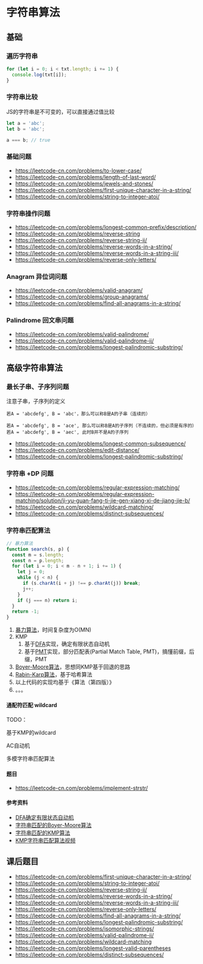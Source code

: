 # 字符串算法

## 基础
### 遍历字符串

```js
for (let i = 0; i < txt.length; i += 1) {
  console.log(txt[i]);
}
```

### 字符串比较

JS的字符串是不可变的，可以直接通过值比较

```js
let a = 'abc';
let b = 'abc';

a === b; // true
```

### 基础问题

* https://leetcode-cn.com/problems/to-lower-case/
* https://leetcode-cn.com/problems/length-of-last-word/
* https://leetcode-cn.com/problems/jewels-and-stones/
* https://leetcode-cn.com/problems/first-unique-character-in-a-string/
* https://leetcode-cn.com/problems/string-to-integer-atoi/

### 字符串操作问题

* https://leetcode-cn.com/problems/longest-common-prefix/description/
* https://leetcode-cn.com/problems/reverse-string
* https://leetcode-cn.com/problems/reverse-string-ii/
* https://leetcode-cn.com/problems/reverse-words-in-a-string/
* https://leetcode-cn.com/problems/reverse-words-in-a-string-iii/
* https://leetcode-cn.com/problems/reverse-only-letters/

### Anagram 异位词问题

* https://leetcode-cn.com/problems/valid-anagram/
* https://leetcode-cn.com/problems/group-anagrams/
* https://leetcode-cn.com/problems/find-all-anagrams-in-a-string/

### Palindrome 回文串问题

* https://leetcode-cn.com/problems/valid-palindrome/
* https://leetcode-cn.com/problems/valid-palindrome-ii/
* https://leetcode-cn.com/problems/longest-palindromic-substring/



## 高级字符串算法

### 最长子串、子序列问题

注意子串，子序列的定义

```
若A = 'abcdefg', B = 'abc'，那么可以称B是A的子串（连续的）

若A = 'abcdefg', B = 'ace', 那么可以称B是A的子序列（不连续的，但必须是有序的）
若A = 'abcdefg', B = 'aec', 此时B并不是A的子序列
```

* https://leetcode-cn.com/problems/longest-common-subsequence/
* https://leetcode-cn.com/problems/edit-distance/
* https://leetcode-cn.com/problems/longest-palindromic-substring/

### 字符串 +DP 问题

* https://leetcode-cn.com/problems/regular-expression-matching/
* https://leetcode-cn.com/problems/regular-expression-matching/solution/ji-yu-guan-fang-ti-jie-gen-xiang-xi-de-jiang-jie-b/
* https://leetcode-cn.com/problems/wildcard-matching/
* https://leetcode-cn.com/problems/distinct-subsequences/

### 字符串匹配算法

```js
// 暴力算法
function search(s, p) {
  const m = s.length;
  const n = p.length;
  for (let i = 0; i < m - n + 1; i += 1) {
    let j = 0;
    while (j < n) {
      if (s.charAt(i + j) !== p.charAt(j)) break;
      j++;
    }
    if (j === n) return i;
  }
  return -1;
}
```

1. [暴力算法](../others/string-matching/brute-force.js)，时间复杂度为O(MN)
2. KMP
   1. 基于[DFA](../others/string-matching/kmp-dfa.js)实现，确定有限状态自动机
   2. 基于[PMT](../others/string-matching/kmp-pmt.js)实现，部分匹配表(Partial Match Table, PMT)，搞懂前缀，后缀，PMT
3. [Boyer-Moore算法](../others/string-matching/boyer-moore.js)，思想同KMP基于回退的思路
4. [Rabin-Karp算法](../others/string-matching/rabin-karp.js)，基于哈希算法
5. 以上代码的实现均基于《算法（第四版）》
6. 。。。

#### 通配符匹配 wildcard

 TODO：

基于KMP的wildcard

AC自动机

多模字符串匹配算法


#### 题目

* https://leetcode-cn.com/problems/implement-strstr/

#### 参考资料

* [DFA确定有限状态自动机](https://zh.wikipedia.org/wiki/%E7%A1%AE%E5%AE%9A%E6%9C%89%E9%99%90%E7%8A%B6%E6%80%81%E8%87%AA%E5%8A%A8%E6%9C%BA)
* [字符串匹配的Boyer-Moore算法](http://www.ruanyifeng.com/blog/2013/05/boyer-moore_string_search_algorithm.html)
* [字符串匹配的KMP算法](http://www.ruanyifeng.com/blog/2013/05/Knuth%E2%80%93Morris%E2%80%93Pratt_algorithm.html)
* [KMP字符串匹配算法视频](https://www.bilibili.com/video/av11866460?from=search&seid=17425875345653862171)


## 课后题目

* https://leetcode-cn.com/problems/first-unique-character-in-a-string/
* https://leetcode-cn.com/problems/string-to-integer-atoi/
* https://leetcode-cn.com/problems/reverse-string-ii/
* https://leetcode-cn.com/problems/reverse-words-in-a-string/
* https://leetcode-cn.com/problems/reverse-words-in-a-string-iii/
* https://leetcode-cn.com/problems/reverse-only-letters/
* https://leetcode-cn.com/problems/find-all-anagrams-in-a-string/
* https://leetcode-cn.com/problems/longest-palindromic-substring/
* https://leetcode-cn.com/problems/isomorphic-strings/
* https://leetcode-cn.com/problems/valid-palindrome-ii/
* https://leetcode-cn.com/problems/wildcard-matching
* https://leetcode-cn.com/problems/longest-valid-parentheses
* https://leetcode-cn.com/problems/distinct-subsequences/
